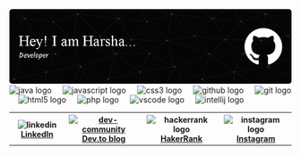 <header align="left">
<img src="github-header-image (1).png">
  
<div align="left">
  <img src="https://cdn.jsdelivr.net/gh/devicons/devicon/icons/java/java-original.svg" height="40" alt="java logo"  />
  <img width="12" />
  <img src="https://cdn.jsdelivr.net/gh/devicons/devicon/icons/javascript/javascript-original.svg" height="40" alt="javascript logo"  />
  <img width="12" />
  <img src="https://cdn.jsdelivr.net/gh/devicons/devicon/icons/css3/css3-original.svg" height="40" alt="css3 logo"  />
  <img width="12" />
  <img src="https://cdn.jsdelivr.net/gh/devicons/devicon/icons/github/github-original.svg" height="40" alt="github logo"  />
  <img width="12" />
  <img src="https://cdn.jsdelivr.net/gh/devicons/devicon/icons/git/git-original.svg" height="40" alt="git logo"  />
  <img width="12" />
  <img src="https://cdn.jsdelivr.net/gh/devicons/devicon/icons/html5/html5-original.svg" height="40" alt="html5 logo"  />
  <img width="12" />
  <img src="https://cdn.jsdelivr.net/gh/devicons/devicon/icons/php/php-original.svg" height="40" alt="php logo"  />
  <img width="12" />
  <img src="https://cdn.jsdelivr.net/gh/devicons/devicon/icons/vscode/vscode-original.svg" height="40" alt="vscode logo"  />
  <img width="12" />
  <img src="https://cdn.jsdelivr.net/gh/devicons/devicon/icons/intellij/intellij-original.svg" height="40" alt="intellij logo"  />
</div>


<table align="left">
  <tr >  
  <th>
   <img align="center" width="24" height="24" src="https://img.icons8.com/fluency/48/linkedin.png" alt="linkedin"/>   
  <a href="https://www.linkedin.com/in/shriharsha-k-m33/" />   LinkedIn
    </th> 
        <th>
  <a href="https://dev.to/shrialt" /> 
  <img align="center" width="24" height="24" src="https://img.icons8.com/color/48/dev-community.png" alt="dev-community"/>  
  Dev.to blog
    </th> 
     <th>
       <img align="center" width="24" height="24" src="https://raw.githubusercontent.com/maurodesouza/profile-readme-generator/master/src/assets/icons/social/hackerrank/default.svg" alt="hackerrank logo" />
        <a href="https://www.hackerrank.com/profile/shriharshakm10">HakerRank</a>
    </th>
     <th>
       <img width="24" height="24" align="center" src="https://raw.githubusercontent.com/maurodesouza/profile-readme-generator/master/src/assets/icons/social/instagram/default.svg"  alt="instagram logo"/>
      <a href="https://www.instagram.com/shriharsha_k_m/" />  Instagram
    </th> 
  </tr>
  
</table>
</section>
</header>  
<section>  
<br>
<br>
